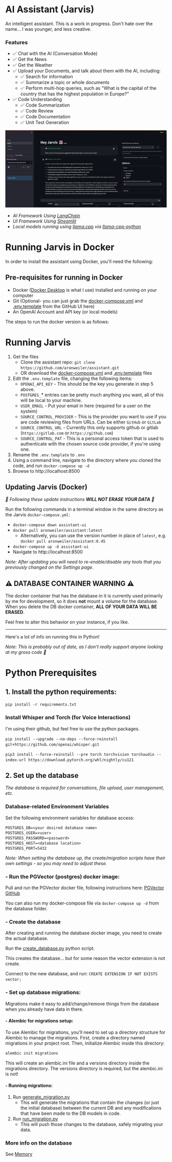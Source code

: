 # AI Assistant (Jarvis)
An intelligent assistant.  This is a work in progress.  Don't hate over the name... I was younger, and less creative.

### Features
- ✅ Chat with the AI (Conversation Mode)
- ✅ Get the News
- ✅ Get the Weather
- ✅ Upload your Documents, and talk about them with the AI, including:
    - ✅ Search for information
    - ✅ Summarize a topic or whole documents
    - ✅ Perform multi-hop queries, such as "What is the capital of the country that has the highest population in Europe?"
- ✅ Code Understanding
    - ✅ Code Summarization
    - ✅ Code Review
    - ✅ Code Documentation
    - ✅ Unit Test Generation

![Streamlit UI](documentation/Jarvis.png)

- *AI Framework Using [LangChain](https://www.langchain.com/)*
- *UI Framework Using [Streamlit](https://streamlit.io/)*
- *Local models running using [llama.cpp](https://github.com/ggerganov/llama.cpp) via [llama-cpp-python](https://github.com/abetlen/llama-cpp-python)*

# Running Jarvis in Docker
In order to install the assistant using Docker, you'll need the following:

## Pre-requisites for running in Docker 
- Docker ([Docker Desktop](https://www.docker.com/products/docker-desktop/) is what I use) installed and running on your computer
- Git (Optional- you can just grab the [docker-compose.yml](docker-compose.yml) and [.env.template](.env.template) from the GitHub UI here)
- An OpenAI Account and API key (or local models)

The steps to run the docker version is as follows:

# Running Jarvis
1. Get the files
   - Clone the assistant repo: `git clone https://github.com/aronweiler/assistant.git`
   - OR download the [docker-compose.yml](docker-compose.yml) and [.env.template](.env.template) files
2. Edit the `.env.template` file, changing the following items:
   - `OPENAI_API_KEY` - This should be the key you generate in step 5 above.
   - `POSTGRES_`* entries can be pretty much anything you want, all of this will be local to your machine.
   - `USER_EMAIL` - Put your email in here (required for a user on the system)
   - `SOURCE_CONTROL_PROVIDER` - This is the provider you want to use if you are code reviewing files from URLs.  Can be either `GitHub` or `GitLab`
   - `SOURCE_CONTROL_URL` - Currently this only supports github or gitlab (`https://gitlab.com` or `https://github.com`)
   - `SOURCE_CONTROL_PAT` - This is a personal access token that is used to authenticate with the chosen source code provider, if you're using one.
3. Rename the `.env.template` to `.env`
4. Using a command line, navigate to the directory where you cloned the code, and run `docker-compose up -d`
5. Browse to http://localhost:8500

## Updating Jarvis (Docker)

*🥳 Following these update instructions **WILL NOT ERASE YOUR DATA** 🥳*
 
Run the following commands in a terminal window in the same directory as the Jarvis `docker-compose.yml`:
- `docker-compose down assistant-ui`
- `docker pull aronweiler/assistant:latest` 
  - Alternatively, you can use the version number in place of `latest`, e.g. `docker pull aronweiler/assistant:0.45`
- `docker-compose up -d assistant-ui`
- Navigate to http://localhost:8500
  
*Note: After updating you will need to re-enable/disable any tools that you previously changed on the Settings page.*


## ⚠️ DATABASE CONTAINER WARNING ⚠️
The docker container that has the database in it is currently used primarily by me for development, so it does **not** mount a volume for the database.  
When you delete the DB docker container, **ALL OF YOUR DATA WILL BE ERASED**.

Feel free to alter this behavior on your instance, if you like.

---
Here's a lot of info on running this in Python!

*Note: This is probably out of date, as I don't really support anyone looking at my gross code 🤣*

# Python Prerequisites

## 1. Install the python requirements:

`pip install -r requirements.txt`

### Install Whisper and Torch (for Voice Interactions)
I'm using their github, but feel free to use the python packages.

`pip install --upgrade --no-deps --force-reinstall git+https://github.com/openai/whisper.git`

`pip3 install --force-reinstall --pre torch torchvision torchaudio --index-url https://download.pytorch.org/whl/nightly/cu121`

## 2. Set up the database
*The database is required for conversations, file upload, user management, etc.*

### Database-related Environment Variables

Set the following environment variables for database access:

```
POSTGRES_DB=<your desired database name>
POSTGRES_USER=<user>
POSTGRES_PASSWORD=<password>
POSTGRES_HOST=<database location>
POSTGRES_PORT=5432
```

*Note: When setting the database up, the create/migration scripts have their own settings - so you may need to adjust these.*

### - Run the PGVector (postgres) docker image:

Pull and run the PGVector docker file, following instructions here: [PGVector GitHub](https://github.com/pgvector/pgvector/tree/master#docker)

You can also run my docker-compose file via `docker-compose up -d` from the database folder.

### - Create the database
After creating and running the database docker image, you need to create the actual database.

Run the [create_database.py](src\db\database\create_database.py) python script.

This creates the database...  but for some reason the vector extension is not create.

Connect to the new database, and run: `CREATE EXTENSION IF NOT EXISTS vector;`

### - Set up database migrations:
Migrations make it easy to add/change/remove things from the database when you already have data in there. 

#### - Alembic for migrations setup:
To use Alembic for migrations, you'll need to set up a directory structure for Alembic to manage the migrations. First, create a directory named migrations in your project root. Then, initialize Alembic inside this directory:

``` bash
alembic init migrations
```
This will create an alembic.ini file and a versions directory inside the migrations directory.  The versions directory is required, but the alembic.ini is not!

#### - Running migrations:
1. Run [generate_migration.py](generate_migration.py)
   - This will generate the migrations that contain the changes (or just the initial database) between the current DB and any modifications that have been made to the DB models in code.
2. Run [run_migration.py](run_migration.py)
   - This will push those changes to the database, safely migrating your data.

### More info on the database
See [Memory](src\db\readme.md)